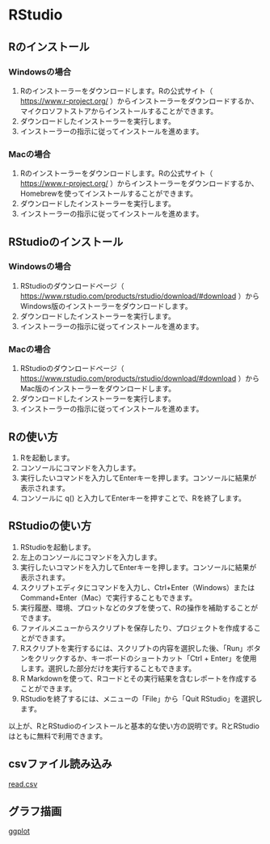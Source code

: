 # RStudio

## Rのインストール

### Windowsの場合

1. Rのインストーラーをダウンロードします。Rの公式サイト（ https://www.r-project.org/ ）からインストーラーをダウンロードするか、マイクロソフトストアからインストールすることができます。
2. ダウンロードしたインストーラーを実行します。
3. インストーラーの指示に従ってインストールを進めます。

### Macの場合

1. Rのインストーラーをダウンロードします。Rの公式サイト（ https://www.r-project.org/ ）からインストーラーをダウンロードするか、Homebrewを使ってインストールすることができます。
2. ダウンロードしたインストーラーを実行します。
3. インストーラーの指示に従ってインストールを進めます。

## RStudioのインストール

### Windowsの場合

1. RStudioのダウンロードページ（ https://www.rstudio.com/products/rstudio/download/#download ）からWindows版のインストーラーをダウンロードします。
2. ダウンロードしたインストーラーを実行します。
3. インストーラーの指示に従ってインストールを進めます。

### Macの場合

1. RStudioのダウンロードページ（ https://www.rstudio.com/products/rstudio/download/#download ）からMac版のインストーラーをダウンロードします。
2. ダウンロードしたインストーラーを実行します。
3. インストーラーの指示に従ってインストールを進めます。

## Rの使い方

1. Rを起動します。
2. コンソールにコマンドを入力します。
3. 実行したいコマンドを入力してEnterキーを押します。コンソールに結果が表示されます。
4. コンソールに q() と入力してEnterキーを押すことで、Rを終了します。

## RStudioの使い方

1. RStudioを起動します。
2. 左上のコンソールにコマンドを入力します。
3. 実行したいコマンドを入力してEnterキーを押します。コンソールに結果が表示されます。
4. スクリプトエディタにコマンドを入力し、Ctrl+Enter（Windows）またはCommand+Enter（Mac）で実行することもできます。
5. 実行履歴、環境、プロットなどのタブを使って、Rの操作を補助することができます。
6. ファイルメニューからスクリプトを保存したり、プロジェクトを作成することができます。
7. Rスクリプトを実行するには、スクリプトの内容を選択した後、「Run」ボタンをクリックするか、キーボードのショートカット「Ctrl + Enter」を使用します。選択した部分だけを実行することもできます。
8. R Markdownを使って、Rコードとその実行結果を含むレポートを作成することができます。
9. RStudioを終了するには、メニューの「File」から「Quit RStudio」を選択します。

以上が、RとRStudioのインストールと基本的な使い方の説明です。RとRStudioはともに無料で利用できます。

## csvファイル読み込み

[read.csv](read.csv/README.md)

## グラフ描画

[ggplot](ggplot/README.md)
